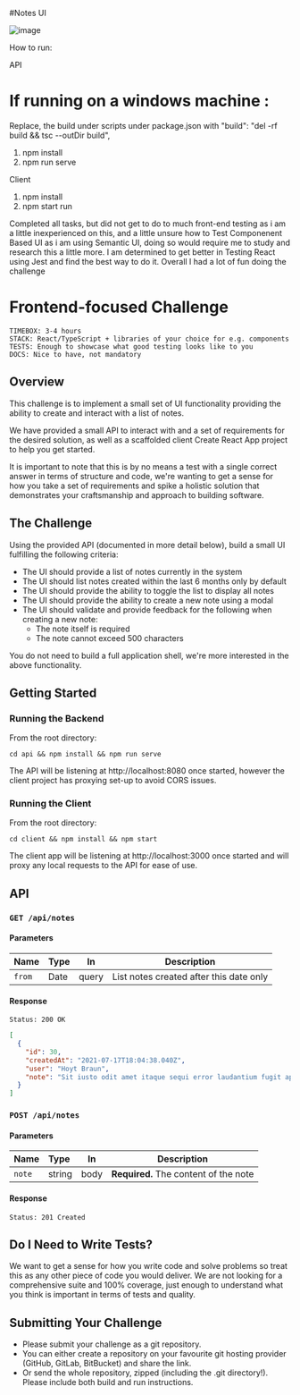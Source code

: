 #Notes UI

![image](https://user-images.githubusercontent.com/9076488/166083923-45a33855-b653-43c8-b10b-c0117cc044bc.png)


How to run:

API
# If running on a windows machine : 
Replace, the build under scripts under package.json
with "build": "del -rf build && tsc --outDir build",

1) npm install
2) npm run serve


Client
1) npm install
2) npm start run

Completed all tasks, but did not get to do to much front-end testing as i am a little inexperienced on this, and a little unsure how to Test Componenent Based UI as i am using Semantic UI, doing so would require me to study and research this a little more. I am determined to get better in Testing React using Jest and find the best way to do it. Overall I had a lot of fun doing the challenge


# Frontend-focused Challenge

```
TIMEBOX: 3-4 hours
STACK: React/TypeScript + libraries of your choice for e.g. components
TESTS: Enough to showcase what good testing looks like to you
DOCS: Nice to have, not mandatory
```

## Overview

This challenge is to implement a small set of UI functionality providing the ability to create and interact with a list of notes.

We have provided a small API to interact with and a set of requirements for the desired solution, as well as a scaffolded client Create React App project to help you get started.

It is important to note that this is by no means a test with a single correct answer in terms of structure and code, we're wanting to get a sense for how you take a set of requirements and spike a holistic solution that demonstrates your craftsmanship and approach to building software.

## The Challenge

Using the provided API (documented in more detail below), build a small UI fulfilling the following criteria:

- The UI should provide a list of notes currently in the system
- The UI should list notes created within the last 6 months only by default
- The UI should provide the ability to toggle the list to display all notes
- The UI should provide the ability to create a new note using a modal
- The UI should validate and provide feedback for the following when creating a new note:
  - The note itself is required
  - The note cannot exceed 500 characters

You do not need to build a full application shell, we're more interested in the above functionality.

## Getting Started

### Running the Backend

From the root directory:

```
cd api && npm install && npm run serve
```

The API will be listening at http://localhost:8080 once started, however the client project has proxying set-up to avoid CORS issues.

### Running the Client

From the root directory:

```
cd client && npm install && npm start
```

The client app will be listening at http://localhost:3000 once started and will proxy any local requests to the API for ease of use.

## API

### `GET /api/notes`

#### Parameters

| Name   | Type | In    | Description                             |
| :----- | :--- | ----- | --------------------------------------- |
| `from` | Date | query | List notes created after this date only |

#### Response

```
Status: 200 OK
```

```json
[
  {
    "id": 30,
    "createdAt": "2021-07-17T18:04:38.040Z",
    "user": "Hoyt Braun",
    "note": "Sit iusto odit amet itaque sequi error laudantium fugit aperiam accusamus et mollitia est et necessitatibus iusto maxime sunt sed incidunt ut saepe quidem aspernatur modi consectetur illum qui vero."
  }
]
```

### `POST /api/notes`

#### Parameters

| Name   | Type   | In   | Description                           |
| :----- | :----- | ---- | ------------------------------------- |
| `note` | string | body | **Required.** The content of the note |

#### Response

```
Status: 201 Created
```

## Do I Need to Write Tests?

We want to get a sense for how you write code and solve problems so treat this as any other piece of code you would deliver. We are not looking for a comprehensive suite and 100% coverage, just enough to understand what you think is important in terms of tests and quality.

## Submitting Your Challenge

- Please submit your challenge as a git repository.
- You can either create a repository on your favourite git hosting provider (GitHub, GitLab, BitBucket) and share the link.
- Or send the whole repository, zipped (including the .git directory!). Please include both build and run instructions.
